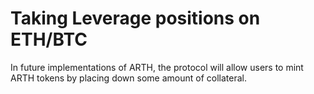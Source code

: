 # Taking Leverage positions on ETH/BTC

In future implementations of ARTH, the protocol will allow users to mint ARTH tokens by placing down some amount of collateral.

